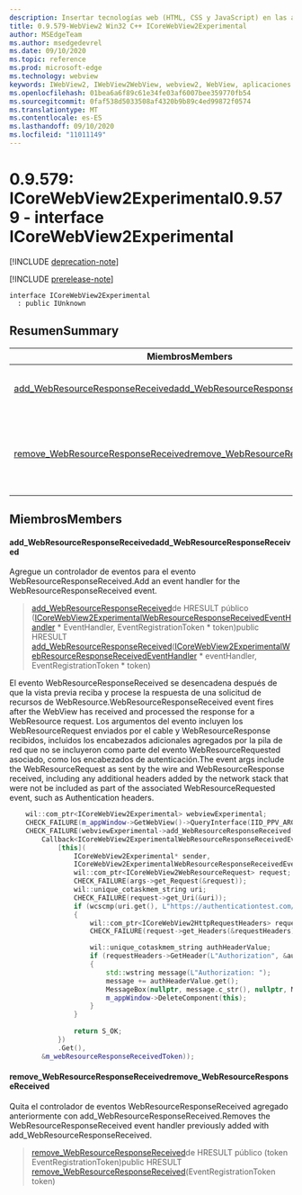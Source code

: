 ```yaml
---
description: Insertar tecnologías web (HTML, CSS y JavaScript) en las aplicaciones nativas con el control Microsoft Edge WebView2
title: 0.9.579-WebView2 Win32 C++ ICoreWebView2Experimental
author: MSEdgeTeam
ms.author: msedgedevrel
ms.date: 09/10/2020
ms.topic: reference
ms.prod: microsoft-edge
ms.technology: webview
keywords: IWebView2, IWebView2WebView, webview2, WebView, aplicaciones Win32, Win32, Edge, ICoreWebView2, ICoreWebView2Controller, control de explorador, HTML Edge, ICoreWebView2Experimental
ms.openlocfilehash: 01bea6a6f89c61e34fe03af6007bee359770fb54
ms.sourcegitcommit: 0faf538d5033508af4320b9b89c4ed99872f0574
ms.translationtype: MT
ms.contentlocale: es-ES
ms.lasthandoff: 09/10/2020
ms.locfileid: "11011149"
---
```

# <span data-ttu-id="faf18-104">0.9.579: ICoreWebView2Experimental</span><span class="sxs-lookup"><span data-stu-id="faf18-104">0.9.579 - interface ICoreWebView2Experimental</span></span> 

[!INCLUDE [deprecation-note](../../includes/deprecation-note.md)]

[!INCLUDE [prerelease-note](../../includes/prerelease-note.md)]

```
interface ICoreWebView2Experimental
  : public IUnknown
```

## <span data-ttu-id="faf18-105">Resumen</span><span class="sxs-lookup"><span data-stu-id="faf18-105">Summary</span></span>

 <span data-ttu-id="faf18-106">Miembros</span><span class="sxs-lookup"><span data-stu-id="faf18-106">Members</span></span>                        | <span data-ttu-id="faf18-107">Descripciones</span><span class="sxs-lookup"><span data-stu-id="faf18-107">Descriptions</span></span>
--------------------------------|---------------------------------------------
[<span data-ttu-id="faf18-108">add_WebResourceResponseReceived</span><span class="sxs-lookup"><span data-stu-id="faf18-108">add_WebResourceResponseReceived</span></span>](#add_webresourceresponsereceived) | <span data-ttu-id="faf18-109">Agregue un controlador de eventos para el evento WebResourceResponseReceived.</span><span class="sxs-lookup"><span data-stu-id="faf18-109">Add an event handler for the WebResourceResponseReceived event.</span></span>
[<span data-ttu-id="faf18-110">remove_WebResourceResponseReceived</span><span class="sxs-lookup"><span data-stu-id="faf18-110">remove_WebResourceResponseReceived</span></span>](#remove_webresourceresponsereceived) | <span data-ttu-id="faf18-111">Quita el controlador de eventos WebResourceResponseReceived agregado anteriormente con add_WebResourceResponseReceived.</span><span class="sxs-lookup"><span data-stu-id="faf18-111">Removes the WebResourceResponseReceived event handler previously added with add_WebResourceResponseReceived.</span></span>

## <span data-ttu-id="faf18-112">Miembros</span><span class="sxs-lookup"><span data-stu-id="faf18-112">Members</span></span>

#### <span data-ttu-id="faf18-113">add_WebResourceResponseReceived</span><span class="sxs-lookup"><span data-stu-id="faf18-113">add_WebResourceResponseReceived</span></span> 

<span data-ttu-id="faf18-114">Agregue un controlador de eventos para el evento WebResourceResponseReceived.</span><span class="sxs-lookup"><span data-stu-id="faf18-114">Add an event handler for the WebResourceResponseReceived event.</span></span>

> <span data-ttu-id="faf18-115">[add_WebResourceResponseReceived](#add_webresourceresponsereceived)de HRESULT público ([ICoreWebView2ExperimentalWebResourceResponseReceivedEventHandler](icorewebview2experimentalwebresourceresponsereceivedeventhandler.md) \* EventHandler, EventRegistrationToken \* token)</span><span class="sxs-lookup"><span data-stu-id="faf18-115">public HRESULT [add_WebResourceResponseReceived](#add_webresourceresponsereceived)([ICoreWebView2ExperimentalWebResourceResponseReceivedEventHandler](icorewebview2experimentalwebresourceresponsereceivedeventhandler.md) \* eventHandler, EventRegistrationToken \* token)</span></span>

<span data-ttu-id="faf18-116">El evento WebResourceResponseReceived se desencadena después de que la vista previa reciba y procese la respuesta de una solicitud de recursos de WebResource.</span><span class="sxs-lookup"><span data-stu-id="faf18-116">WebResourceResponseReceived event fires after the WebView has received and processed the response for a WebResource request.</span></span> <span data-ttu-id="faf18-117">Los argumentos del evento incluyen los WebResourceRequest enviados por el cable y WebResourceResponse recibidos, incluidos los encabezados adicionales agregados por la pila de red que no se incluyeron como parte del evento WebResourceRequested asociado, como los encabezados de autenticación.</span><span class="sxs-lookup"><span data-stu-id="faf18-117">The event args include the WebResourceRequest as sent by the wire and WebResourceResponse received, including any additional headers added by the network stack that were not be included as part of the associated WebResourceRequested event, such as Authentication headers.</span></span> 
```cpp
    wil::com_ptr<ICoreWebView2Experimental> webviewExperimental;
    CHECK_FAILURE(m_appWindow->GetWebView()->QueryInterface(IID_PPV_ARGS(&webviewExperimental)));
    CHECK_FAILURE(webviewExperimental->add_WebResourceResponseReceived(
        Callback<ICoreWebView2ExperimentalWebResourceResponseReceivedEventHandler>(
            [this](
                ICoreWebView2Experimental* sender,
                ICoreWebView2ExperimentalWebResourceResponseReceivedEventArgs* args) {           
                wil::com_ptr<ICoreWebView2WebResourceRequest> request;
                CHECK_FAILURE(args->get_Request(&request));
                wil::unique_cotaskmem_string uri;
                CHECK_FAILURE(request->get_Uri(&uri));
                if (wcscmp(uri.get(), L"https://authenticationtest.com/HTTPAuth/") == 0)
                {
                    wil::com_ptr<ICoreWebView2HttpRequestHeaders> requestHeaders;
                    CHECK_FAILURE(request->get_Headers(&requestHeaders));

                    wil::unique_cotaskmem_string authHeaderValue;
                    if (requestHeaders->GetHeader(L"Authorization", &authHeaderValue) == S_OK)
                    {
                        std::wstring message(L"Authorization: ");
                        message += authHeaderValue.get();
                        MessageBox(nullptr, message.c_str(), nullptr, MB_OK);
                        m_appWindow->DeleteComponent(this);
                    }
                }
                
                return S_OK;
            })
            .Get(),
        &m_webResourceResponseReceivedToken));
```

#### <span data-ttu-id="faf18-118">remove_WebResourceResponseReceived</span><span class="sxs-lookup"><span data-stu-id="faf18-118">remove_WebResourceResponseReceived</span></span> 

<span data-ttu-id="faf18-119">Quita el controlador de eventos WebResourceResponseReceived agregado anteriormente con add_WebResourceResponseReceived.</span><span class="sxs-lookup"><span data-stu-id="faf18-119">Removes the WebResourceResponseReceived event handler previously added with add_WebResourceResponseReceived.</span></span>

> <span data-ttu-id="faf18-120">[remove_WebResourceResponseReceived](#remove_webresourceresponsereceived)de HRESULT público (token EventRegistrationToken)</span><span class="sxs-lookup"><span data-stu-id="faf18-120">public HRESULT [remove_WebResourceResponseReceived](#remove_webresourceresponsereceived)(EventRegistrationToken token)</span></span>

